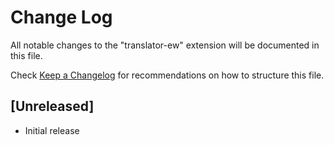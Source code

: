 # Change Log
All notable changes to the "translator-ew" extension will be documented in this file.

Check [Keep a Changelog](http://keepachangelog.com/) for recommendations on how to structure this file.

## [Unreleased]
- Initial release